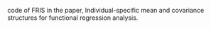 code of FRIS in the paper, Individual-specific mean and covariance structures for functional regression analysis.
